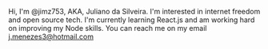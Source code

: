 Hi, I'm @jimz753, AKA, Juliano da Silveira. 
I'm interested in internet freedom and open source tech.
I'm currently learning React.js and am working hard on improving my Node skills.
You can reach me on my email j.menezes3@hotmail.com
